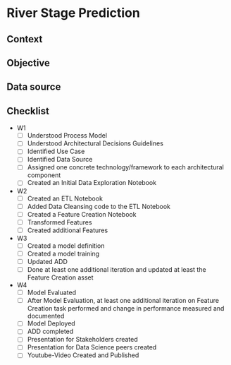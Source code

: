 # River Stage Prediction

## Context

## Objective

## Data source

## Checklist

- W1
  - [ ] Understood Process Model
  - [ ] Understood Architectural Decisions Guidelines
  - [ ] Identified Use Case
  - [ ] Identified Data Source
  - [ ] Assigned one concrete technology/framework to each architectural component
  - [ ] Created an Initial Data Exploration Notebook

- W2
  - [ ] Created an ETL Notebook
  - [ ] Added Data Cleansing code to the ETL Notebook
  - [ ] Created a Feature Creation Notebook
  - [ ] Transformed Features
  - [ ] Created additional Features

- W3
  - [ ] Created a model definition
  - [ ] Created a model training
  - [ ] Updated ADD
  - [ ] Done at least one additional iteration and updated at least the Feature Creation asset

- W4
  - [ ] Model Evaluated
  - [ ] After Model Evaluation, at least one additional iteration on Feature Creation task performed and change in performance measured and documented
  - [ ] Model Deployed
  - [ ] ADD completed
  - [ ] Presentation for Stakeholders created
  - [ ] Presentation for Data Science peers created
  - [ ] Youtube-Video Created and Published
